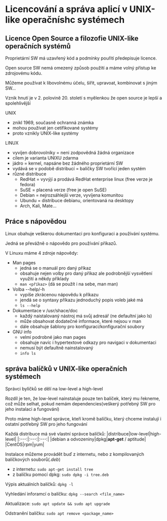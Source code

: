 # Licencování a správa aplicí v UNIX-like operačníshc systémech

## Licence Open Source a filozofie UNIX-like operačních systémů

Proprietární SW má uzavřený kód a podmínky pouřití předepisuje licence.

Open source SW nemá omezený způsob použití a máme volný přístup ke zdrojovému kódu.

Můžeme používat k libovolnému účelu, šířit, upravoat, kombinovat s jiným SW...

Vznik hnutí je v 2. polovině 20. století s myělenkou že open source je lepší a spolehlivější

UNIX
- znikl 1969, současně ochranná známka
- mohou používat jen cetifikované systémy
- proto vznikly UNIX-like systémy

LINUX
- vyvíjen dobrovolníky = neni zodpovědná žádná organizace
- cílem je varianta UNIXU zdarma
- jádro = kernel, napsáne bez žádného proprietární SW
- vydává se v podobě distribucí = balíčky SW tvořící jeden systém
- různé distribuce
  - RedHat = vyvýjí a prodává RedHat enterprise linux (free verze je fedora)
  - SuSE = placená verze (free je open SuSE)
  - Debian = nejrozsáhlejší verze, vyvíjena komunitou
  - Ubundu = distribuce debianu, orientovaná na desktopy
  - Arch, Kali, Mate...

## Práce s nápovědou

Linux obahuje veškerou dokumentaci pro konfiguraci a používání systému.

Jedná se převážně o nápovědo pro používání příkazů.

V Linuxu máme 4 zdroje nápovědy:
- Man pages
  - jedná se o manuál pro daný příkaz
  - obsahuje nejen volby pro daný příkaz ale podrobnější vysvětlení využití a někdy příklady
  - `man <příkaz>` (dá se použít i na sebe, man man)
- Volba --help/-h
  - vypíše zkrácenou nápovědu k příkazu
  - jendá se o syntaxy příkazu jednoduchý popis voleb jaké má
  - `ls --help`
- Dokumentace v /usr/shace/doc
  - každý naistalovaný nástroj má svůj adresář (ne defaultní jako ls)
  - může obsahovat dodatečné informace, které nejsou v man
  - dále obsahuje šablony pro konfiguraci/konfigurační soubory
- GNU info
  - velmi podrobné jako man pages
  - obsahuje navíc i hypertextové odkazy pro navigaci v dokumentaci
  - nemusí být defaultně nainstalovaný
  - `info ls`

## správa balíčků v UNIX-like operačních systémech

Správci bylíčků se dělí na low-level a high-level

Rozdíl je ten, že low-level nainstaluje pouze ten balíček, který mu řekneme, což může selhat, pokud nemám dependencies(veškerý potřebný SW pro jeho instalaci a fungování)

Proto máme high-level správce, kteří kromě balíčku, který chceme instalují i ostatní potřebný SW pro jeho fungování

Každá distribuce má své vlastní správce balíčků:
|distribuce|low-level|high-level|
|:---:|:---:|:---:|
|debian a odvozeniny|dpkg|**apt-get** / aptitude|
|CentOS|rpm|yum|

Instalace můžeme provádět buď z internetu, nebo z kompilovaných balíčkových souborů(*.deb*)
- z internetu: `sudo apt-get install tree`
- z balíčku pomocí dpkg: `sudo dpkg -i tree.deb`

Výpis aktuálních balíčků: `dpkg -l`

Vyhledání inforamcí o balíčku: `dpkg --search <file_name>`

Aktualizace: `sudo apt update && sudo apt upgrade`

Odstranění balíčku: `sudo apt remove <package_name>`
